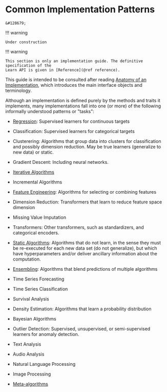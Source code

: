 # Common Implementation Patterns

```@raw html
&#128679;
```

!!! warning

    Under construction

!!! warning

	This section is only an implementation guide. The definitive specification of the
	Learn API is given in [Reference](@ref reference).

This guide is intended to be consulted after reading [Anatomy of an Implementation](@ref),
which introduces the main interface objects and terminology.

Although an implementation is defined purely by the methods and traits it implements, many
implementations fall into one (or more) of the following informally understood patterns or
"tasks":

- [Regression](@ref): Supervised learners for continuous targets

- Classification: Supervised learners for categorical targets 

- Clusterering: Algorithms that group data into clusters for classification and
  possibly dimension reduction. May be true learners (generalize to new data) or static.

- Gradient Descent: Including neural networks.

- [Iterative Algorithms](@ref)

- Incremental Algorithms

- [Feature Engineering](@ref): Algorithms for selecting or combining features

- Dimension Reduction: Transformers that learn to reduce feature space dimension

- Missing Value Imputation

- Transformers: Other transformers, such as standardizers, and categorical
  encoders.

- [Static Algorithms](@ref): Algorithms that do not learn, in the sense they must be
  re-executed for each new data set (do not generalize), but which have hyperparameters
  and/or deliver ancillary information about the computation.
  
- [Ensembling](@ref): Algorithms that blend predictions of multiple algorithms

- Time Series Forecasting

- Time Series Classification

- Survival Analysis

- Density Estimation: Algorithms that learn a probability distribution

- Bayesian Algorithms

- Outlier Detection: Supervised, unsupervised, or semi-supervised learners for
  anomaly detection.

- Text Analysis

- Audio Analysis

- Natural Language Processing

- Image Processing

- [Meta-algorithms](@ref)

